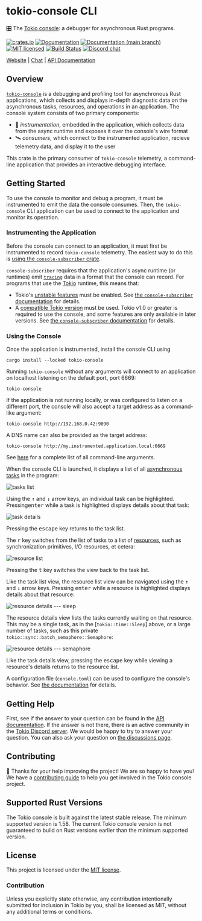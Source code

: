 # tokio-console CLI

&#x1f39b;&#xfe0f; The [Tokio console][`tokio-console`]: a debugger for
asynchronous Rust programs.

[![crates.io][crates-badge]][crates-url]
[![Documentation][docs-badge]][docs-url]
[![Documentation (`main` branch)][docs-main-badge]][docs-main-url]
[![MIT licensed][mit-badge]][mit-url]
[![Build Status][actions-badge]][actions-url]
[![Discord chat][discord-badge]][discord-url]

[Website](https://tokio.rs) | [Chat][discord-url] | [API Documentation][docs-url]

[crates-badge]: https://img.shields.io/crates/v/tokio-console.svg
[crates-url]: https://crates.io/crates/tokio-console
[docs-badge]: https://docs.rs/tokio-console/badge.svg
[docs-url]: https://docs.rs/tokio-console
[docs-main-badge]: https://img.shields.io/netlify/0e5ffd50-e1fa-416e-b147-a04dab28cfb1?label=docs%20%28main%20branch%29
[docs-main-url]: https://tokio-console.netlify.app/tokio_console/
[mit-badge]: https://img.shields.io/badge/license-MIT-blue.svg
[mit-url]: ../LICENSE
[actions-badge]: https://github.com/tokio-rs/console/workflows/CI/badge.svg
[actions-url]:https://github.com/tokio-rs/console/actions?query=workflow%3ACI
[discord-badge]: https://img.shields.io/discord/500028886025895936?logo=discord&label=discord&logoColor=white

## Overview

[`tokio-console`] is a debugging and profiling tool for asynchronous Rust
applications, which collects and displays in-depth diagnostic data on the
asynchronous tasks, resources, and operations in an application. The console
system consists of two primary components:

* &#x1f4e1;&#xfe0f; _instrumentation_, embedded in the application, which
  collects data from the async runtime and exposes it over the console's wire
  format
* &#x1f6f0;&#xfe0f; _consumers_, which connect to the instrumented application,
  recieve telemetry data, and display it to the user

This crate is the primary consumer of `tokio-console` telemetry, a command-line
application that provides an interactive debugging interface.

[wire format]: https://crates.io/crates/console-api
[subscriber]: https://crates.io/crates/console-subscriber
## Getting Started

To use the console to monitor and debug a program, it must be instrumented to
emit the data the console consumes. Then, the `tokio-console` CLI application
can be used to connect to the application and monitor its operation.
### Instrumenting the Application

Before the console can connect to an application, it must first be instrumented
to record `tokio-console` telemetry. The easiest way  to do this is [using the
`console-subscriber` crate][subscriber].

`console-subscriber` requires that the application's async runtime (or runtimes)
emit [`tracing`] data in a format that the console can record. For programs that
use the [Tokio] runtime, this means that:

- Tokio's [unstable features][unstable] must be enabled. See [the `console-subscriber`
  documentation][unstable] for details.
- A [compatible Tokio version][versions] must be used. Tokio v1.0 or greater is required
  to use the console, and some features are only available in later versions.
  See [the `console-subscriber` documentation][versions] for details.
 
[`tracing`]: https://crates.io/crates/tracing
[unstable]: https://docs.rs/console-subscriber/0.1/console_subscriber/#enabling-tokio-instrumentation
[versions]: https://docs.rs/console-subscriber/0.1/console_subscriber/#required-tokio-versions

### Using the Console

Once the application is instrumented, install the console CLI using

```shell
cargo install --locked tokio-console
```

Running `tokio-console` without any arguments will connect to an application on
localhost listening on the default port, port 6669:

```shell
tokio-console
```

If the application is not running locally, or was configured to listen on a
different port, the console will also accept a target address as a command-like
argument:

```shell
tokio-console http://192.168.0.42:9090
```

A DNS name can also be provided as the target address:
```shell
tokio-console http://my.instrumented.application.local:6669
```

See [here][cli-ref] for a complete list of all command-line arguments.

When the console CLI is launched, it displays a list of all [asynchronous tasks]
in the program:

![tasks list](https://raw.githubusercontent.com/tokio-rs/console/main/assets/tokio-console-0.1.8/tasks_list.png)

Using the <kbd>&#8593;</kbd> and <kbd>&#8595;</kbd> arrow keys, an individual task can be highlighted.
Pressing<kbd>enter</kbd> while a task is highlighted displays details about that
task:

![task details](https://raw.githubusercontent.com/tokio-rs/console/main/assets/tokio-console-0.1.8/task_details.png)

Pressing the <kbd>escape</kbd> key returns to the task list.

The <kbd>r</kbd> key switches from the list of tasks to a list of [resources],
such as synchronization primitives, I/O resources, et cetera:

![resource list](https://raw.githubusercontent.com/tokio-rs/console/main/assets/tokio-console-0.1.8/resources_list.png)


Pressing the <kbd>t</kbd> key switches the view back to the task list.

Like the task list view, the resource list view can be navigated using the
<kbd>&#8593;</kbd> and <kbd>&#8595;</kbd> arrow keys. Pressing <kbd>enter</kbd>
while a resource is highlighted displays details about that resource:

![resource details --- sleep](https://raw.githubusercontent.com/tokio-rs/console/main/assets/tokio-console-0.1.8/resource_details_sleep.png)

The resource details view lists the tasks currently waiting on that resource.
This may be a single task, as in the [`tokio::time::Sleep`] above, or
a large number of tasks, such as this private `tokio::sync::batch_semaphore::Semaphore`:

![resource details --- semaphore](https://raw.githubusercontent.com/tokio-rs/console/main/assets/tokio-console-0.1.8/resource_details_semaphore.png)

Like the task details view, pressing the <kbd>escape</kbd> key while viewing a resource's details
returns to the resource list.

A configuration file (`console.toml`) can be used to configure the console's
behavior. See [the documentation][cfg-ref] for details.

[`tokio-console`]: https://github.com/tokio-rs/console
[Tokio]: https://tokio.rs
[asynchronous tasks]: https://tokio.rs/tokio/tutorial/spawning#tasks
[resources]: https://tokio.rs/tokio/tutorial/async#async-fn-as-a-future
[`tokio::sync::oneshot`]: https://docs.rs/tokio/latest/tokio/sync/oneshot/index.html
[`tokio::sync::Semaphore`]: https://docs.rs/tokio/latest/tokio/sync/struct.Semaphore.html
[cli-ref]: https://docs.rs/tokio-console/latest/tokio_console/config_reference/index.html#command-line-arguments
[cfg-ref]: https://docs.rs/tokio-console/latest/tokio_console/config_reference/index.html#configuration-file

## Getting Help

First, see if the answer to your question can be found in the
[API documentation]. If the answer is not there, there is an active community in
the [Tokio Discord server][discord-url]. We would be happy to try to answer your
question. You can also ask your question on [the discussions page][discussions].

[API documentation]: https://docs.rs/tokio-console
[discussions]: https://github.com/tokio-rs/console/discussions
[discord-url]: https://discord.gg/tokio

## Contributing

&#x1f388; Thanks for your help improving the project! We are so happy to have
you! We have a [contributing guide][guide] to help you get involved in the Tokio
console project.

[guide]: https://github.com/tokio-rs/console/blob/main/CONTRIBUTING.md

## Supported Rust Versions

The Tokio console is built against the latest stable release. The minimum
supported version is 1.58. The current Tokio console version is not guaranteed
to build on Rust versions earlier than the minimum supported version.

## License

This project is licensed under the [MIT license].

[MIT license]: https://github.com/tokio-rs/console/blob/main/LICENSE

### Contribution

Unless you explicitly state otherwise, any contribution intentionally submitted
for inclusion in Tokio by you, shall be licensed as MIT, without any additional
terms or conditions.
